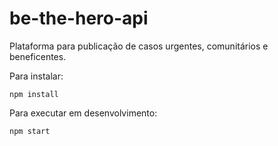 # be-the-hero-api
Plataforma para publicação de casos urgentes, comunitários e beneficentes.

Para instalar:

`npm install`

Para executar em desenvolvimento:

`npm start`
